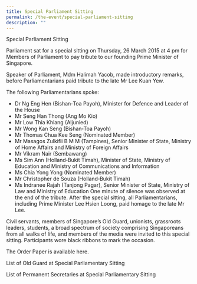 ```yaml
---
title: Special Parliament Sitting
permalink: /the-event/special-parliament-sitting
description: ""
---
```


Special Parliament Sitting

Parliament sat for a special sitting on Thursday, 26 March 2015 at 4 pm for Members of Parliament to pay tribute to our founding Prime Minister of Singapore.

Speaker of Parliament, Mdm Halimah Yacob, made introductory remarks, before Parliamentarians paid tribute to the late Mr Lee Kuan Yew.

The following Parliamentarians spoke:

* Dr Ng Eng Hen (Bishan‐Toa Payoh), Minister for Defence and Leader of the House
* Mr Seng Han Thong (Ang Mo Kio)
* Mr Low Thia Khiang (Aljunied)
* Mr Wong Kan Seng (Bishan‐Toa Payoh)
* Mr Thomas Chua Kee Seng (Nominated Member)
* Mr Masagos Zulkifli B M M (Tampines), Senior Minister of State, Ministry of Home Affairs and Ministry of Foreign Affairs
* Mr Vikram Nair (Sembawang)
* Ms Sim Ann (Holland‐Bukit Timah), Minister of State, Ministry of Education and Ministry of Communications and Information
* Ms Chia Yong Yong (Nominated Member)
* Mr Christopher de Souza (Holland‐Bukit Timah)
* Ms Indranee Rajah (Tanjong Pagar), Senior Minister of State, Ministry of Law and Ministry of Education
One minute of silence was observed at the end of the tribute. After the special sitting, all Parliamentarians, including Prime Minister Lee Hsien Loong, paid homage to the late Mr Lee.

Civil servants, members of Singapore’s Old Guard, unionists, grassroots leaders, students, a broad spectrum of society comprising Singaporeans from all walks of life, and members of the media were invited to this special sitting. Participants wore black ribbons to mark the occasion.

The Order Paper is available here.

List of Old Guard at Special Parliamentary Sitting

List of Permanent Secretaries at Special Parliamentary Sitting
